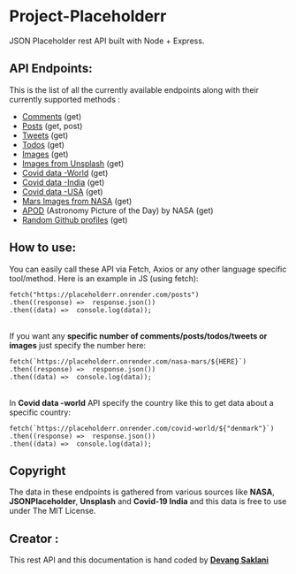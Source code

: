 
# Project-Placeholderr
JSON Placeholder rest API built with Node + Express.

## API Endpoints:
This is the list of all the currently available endpoints along with their currently supported methods :

- [Comments](https://placeholderr.onrender.com/comments) (get) 
- [Posts](https://placeholderr.onrender.com/posts) (get, post)
- [Tweets](https://placeholderr.onrender.com/tweets) (get)
- [Todos](https://placeholderr.onrender.com/todos) (get)
- [Images](https://placeholderr.onrender.com/images) (get)
- [Images from Unsplash](https://placeholderr.onrender.com/unsplash-images) (get)
- [Covid data -World](https://placeholderr.onrender.com/covid-world) (get)
- [Covid data -India](https://placeholderr.onrender.com/covid-india) (get)
- [Covid data -USA](https://placeholderr.onrender.com/covid-usa) (get)
- [Mars Images from NASA](https://placeholderr.onrender.com/nasa-mars) (get)
- [APOD](https://placeholderr.onrender.com/nasa-apod) (Astronomy Picture of the Day) by NASA (get)
- [Random Github profiles](https://placeholderr.onrender.com/github-profiles/) (get)

## How to use:

You can easily call these API via Fetch, Axios or any other language specific tool/method. 
Here is an example in JS (using fetch):
```
fetch("https://placeholderr.onrender.com/posts")
.then((response) =>  response.json())
.then((data) =>  console.log(data));
```
\
If you want any **specific number of comments/posts/todos/tweets or images** just specify the number here:
```
fetch(`https://placeholderr.onrender.com/nasa-mars/${HERE}`)
.then((response) =>  response.json())
.then((data) =>  console.log(data));
```
\
In **Covid data -world** API specify the country like this to get data about a specific country:
```
fetch(`https://placeholderr.onrender.com/covid-world/${"denmark"}`)
.then((response) =>  response.json())
.then((data) =>  console.log(data));
```



## Copyright
The data in these endpoints is gathered from various sources like **NASA**, **JSONPlaceholder**,
**Unsplash** and **Covid-19 India** and this data is free to use under The MIT License.


## Creator :
This rest API and this documentation is hand coded by [**Devang Saklani**](https://devang-saklani.web.app/)

